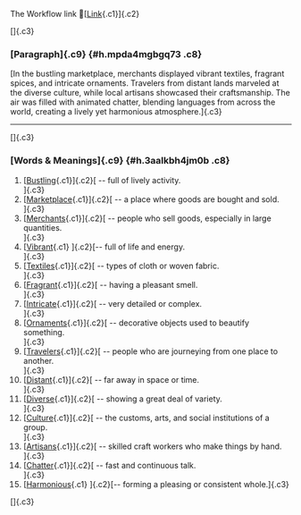 The Workflow link
👏[[Link](https://www.google.com/url?q=http://www.google.com&sa=D&source=editors&ust=1757972498017811&usg=AOvVaw2fCNKS3FoBkfm334WitAtn){.c1}]{.c2}

[]{.c3}

### [Paragraph]{.c9} {#h.mpda4mgbgq73 .c8}

[In the bustling marketplace, merchants displayed vibrant textiles,
fragrant spices, and intricate ornaments. Travelers from distant lands
marveled at the diverse culture, while local artisans showcased their
craftsmanship. The air was filled with animated chatter, blending
languages from across the world, creating a lively yet harmonious
atmosphere.]{.c3}

------------------------------------------------------------------------

[]{.c3}

### [Words & Meanings]{.c9} {#h.3aalkbh4jm0b .c8}

1.  [[Bustling](https://www.google.com/url?q=http://www.google.com&sa=D&source=editors&ust=1757972498018574&usg=AOvVaw3zNBNmoV19ydJlA-skOrwf){.c1}]{.c2}[ --
    full of lively activity.\
    ]{.c3}
2.  [[Marketplace](https://www.google.com/url?q=http://www.google.com&sa=D&source=editors&ust=1757972498018726&usg=AOvVaw245BpIzZO7-Az1_fx_fv5s){.c1}]{.c2}[ --
    a place where goods are bought and sold.\
    ]{.c3}
3.  [[Merchants](https://www.google.com/url?q=http://www.google.com&sa=D&source=editors&ust=1757972498018865&usg=AOvVaw2xvFPBB0rYCLVMf32eEVck){.c1}]{.c2}[ --
    people who sell goods, especially in large quantities.\
    ]{.c3}
4.  [[Vibrant](https://www.google.com/url?q=http://www.google.com&sa=D&source=editors&ust=1757972498019023&usg=AOvVaw3LAzz9q6pA3GKyIpbgDTTL){.c1}
    ]{.c2}[-- full of life and energy.\
    ]{.c3}
5.  [[Textiles](https://www.google.com/url?q=http://www.google.com&sa=D&source=editors&ust=1757972498019153&usg=AOvVaw2d-OBdwuiyzwck6u7bt4ID){.c1}]{.c2}[ --
    types of cloth or woven fabric.\
    ]{.c3}
6.  [[Fragrant](https://www.google.com/url?q=http://www.google.com&sa=D&source=editors&ust=1757972498019282&usg=AOvVaw0VbTKMnQIbaCWL-zu6vHwf){.c1}]{.c2}[ --
    having a pleasant smell.\
    ]{.c3}
7.  [[Intricate](https://www.google.com/url?q=http://www.google.com&sa=D&source=editors&ust=1757972498019396&usg=AOvVaw1hwMFsa9uk1-GVVFEBCfim){.c1}]{.c2}[ --
    very detailed or complex.\
    ]{.c3}
8.  [[Ornaments](https://www.google.com/url?q=http://www.google.com&sa=D&source=editors&ust=1757972498019510&usg=AOvVaw2Lfq1P1wkRTVErlNgVw96z){.c1}]{.c2}[ --
    decorative objects used to beautify something.\
    ]{.c3}
9.  [[Travelers](https://www.google.com/url?q=http://www.google.com&sa=D&source=editors&ust=1757972498019658&usg=AOvVaw1u5rgycOwYiwawCMcuuwNJ){.c1}]{.c2}[ --
    people who are journeying from one place to another.\
    ]{.c3}
10. [[Distant](https://www.google.com/url?q=http://www.google.com&sa=D&source=editors&ust=1757972498019807&usg=AOvVaw0LQN9UUNqwf05OkBn8zO4Q){.c1}]{.c2}[ --
    far away in space or time.\
    ]{.c3}
11. [[Diverse](https://www.google.com/url?q=http://www.google.com&sa=D&source=editors&ust=1757972498019923&usg=AOvVaw0lSUpX5u--zMZnOU-6sG3T){.c1}]{.c2}[ --
    showing a great deal of variety.\
    ]{.c3}
12. [[Culture](https://www.google.com/url?q=http://www.google.com&sa=D&source=editors&ust=1757972498020053&usg=AOvVaw27gQyOmIXSLLCz_ey-yzHb){.c1}]{.c2}[ --
    the customs, arts, and social institutions of a group.\
    ]{.c3}
13. [[Artisans](https://www.google.com/url?q=http://www.google.com&sa=D&source=editors&ust=1757972498020222&usg=AOvVaw3NaDDAc1CVo5mQjUBkHuEi){.c1}]{.c2}[ --
    skilled craft workers who make things by hand.\
    ]{.c3}
14. [[Chatter](https://www.google.com/url?q=http://www.google.com&sa=D&source=editors&ust=1757972498020363&usg=AOvVaw1iClL8xtrJ-nNbil6rOo7Z){.c1}]{.c2}[ --
    fast and continuous talk.\
    ]{.c3}
15. [[Harmonious](https://www.google.com/url?q=http://www.google.com&sa=D&source=editors&ust=1757972498020481&usg=AOvVaw3aZok9wdTfuWQWj4XFmc1H){.c1}
    ]{.c2}[-- forming a pleasing or consistent whole.]{.c3}

[]{.c3}
